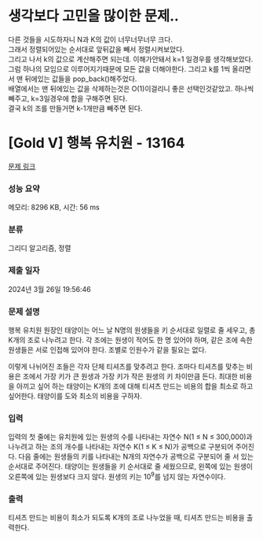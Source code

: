 # 생각보다 고민을 많이한 문제..
다른 것들을 시도하자니 N과 K의 값이 너무너무너무 크다.</br>
그래서 정렬되어있는 순서대로 앞뒤값을 빼서 정렬시켜보았다. </br>
그리고 나서 k의 값으로 계산해주면 되는데. 이해가안돼서 k=1 일경우를 생각해보았다. </br>
그럼 하나의 모임으로 이루어지기때문에 모든 값을 더해야한다. 그리고 k를 1씩 올리면서 맨 뒤에있는 값들을 pop_back()해주었다.</br>
배열에서는 맨 뒤에있는 값을 삭제하는것은 O(1)이걸리니 좋은 선택인것같았고. 하나씩 빼주고, k=3일경우에 합을 구해주면 된다.</br>
결국 k의 조를 만들거면 k-1개만큼 빼주면 된다.</br>

# [Gold V] 행복 유치원 - 13164 

[문제 링크](https://www.acmicpc.net/problem/13164) 

### 성능 요약

메모리: 8296 KB, 시간: 56 ms

### 분류

그리디 알고리즘, 정렬

### 제출 일자

2024년 3월 26일 19:56:46

### 문제 설명

<p>행복 유치원 원장인 태양이는 어느 날 N명의 원생들을 키 순서대로 일렬로 줄 세우고, 총 K개의 조로 나누려고 한다. 각 조에는 원생이 적어도 한 명 있어야 하며, 같은 조에 속한 원생들은 서로 인접해 있어야 한다. 조별로 인원수가 같을 필요는 없다.</p>

<p>이렇게 나뉘어진 조들은 각자 단체 티셔츠를 맞추려고 한다. 조마다 티셔츠를 맞추는 비용은 조에서 가장 키가 큰 원생과 가장 키가 작은 원생의 키 차이만큼 든다. 최대한 비용을 아끼고 싶어 하는 태양이는 K개의 조에 대해 티셔츠 만드는 비용의 합을 최소로 하고 싶어한다. 태양이를 도와 최소의 비용을 구하자.</p>

### 입력 

 <p>입력의 첫 줄에는 유치원에 있는 원생의 수를 나타내는 자연수 N(1 ≤ N ≤ 300,000)과 나누려고 하는 조의 개수를 나타내는 자연수 K(1 ≤ K ≤ N)가 공백으로 구분되어 주어진다. 다음 줄에는 원생들의 키를 나타내는 N개의 자연수가 공백으로 구분되어 줄 서 있는 순서대로 주어진다. 태양이는 원생들을 키 순서대로 줄 세웠으므로, 왼쪽에 있는 원생이 오른쪽에 있는 원생보다 크지 않다. 원생의 키는 10<sup>9</sup>를 넘지 않는 자연수이다.</p>

### 출력 

 <p>티셔츠 만드는 비용이 최소가 되도록 K개의 조로 나누었을 때, 티셔츠 만드는 비용을 출력한다.</p>

